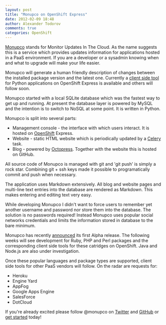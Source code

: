```yaml
---
layout: post
title: "Monupco on OpenShift Express"
date: 2012-02-09 18:48
author: Alexander Todorov
comments: true
categories: OpenShift
---
```


[Monupco](http://monupco.com) stands for Monitor Updates In The Cloud.
As the name suggests this is a service which provides updates information
for applications hosted in a PaaS environment. If you are a developer or
a sysadmin knowing when and what to upgrade will make your life easier.

Monupco will generate a human friendly description of changes between the
installed package version and the latest one. Currently a [client
side tool](https://github.com/monupco/monupco-openshift-express-python) for
Python applications on OpenShift Express is available and
others will follow soon.


Monupco started with a local SQLite database which was the fastest way to get up
and running. At present the database layer is powered by MySQL and the intention
is to switch to NoSQL at some point. It is written in Python.

Monupco is split into several parts:

* Management console - the interface with which users interact.
It is hosted on [OpenShift](http://openshift.redhat.com/) Express.
* Website - static HTML website which is periodically updated by a
[Celery](http://celeryproject.org/) task.
* Blog - powered by [Octopress](http://octopress.org). Together with
the website this is hosted on GitHub.


All source code of Monupco is managed with git and 'git push' is simply a
rock star. Combining git + ssh keys made it possible to programatically commit
and push when necessary.

The application uses Markdown extensively. All blog and website pages
and multi-line text entries into the database are rendered as Markdown.
This makes entering and editing text very easy.


While developing Monupco I didn't want to force users to remember yet another
username and password nor store them into the database. The solution is no passwords required!
Instead Monupco uses popular social networks credentials and limits the information
stored in database to the bare minimum.



Monupco has recently [announced](http://monupco.com/blog/2012/02/06/monupco-1.1-release-announcement/)
its first Alpha release. The following weeks will see development for Ruby, PHP and Perl packages
and the corresponding client side tools for these catridges on OpenShift. 
Java and Node.js are also under investigation.

Once these popular languages and package types are supported, client side tools
for other PaaS vendors will follow. On the radar are requests for:

* Heroku
* Engine Yard
* AppFog
* Google Apps Engine
* SalesForce
* DotCloud


If you're already excited please follow @monupco on [Twitter](https://twitter.com/monupco) and
[GitHub](https://github.com/monupco) or [get started](https://monupco-otb.rhcloud.com/applications/mine/) today!
